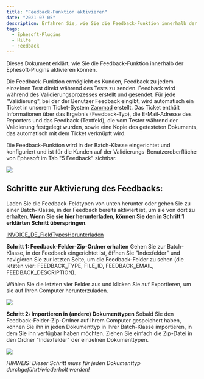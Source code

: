 ```yaml
---
title: "Feedback-Funktion aktivieren"
date: "2021-07-05"
description: Erfahren Sie, wie Sie die Feedback-Funktion innerhalb der Ephesoft-Plugins aktivieren können. Feedback wird während des Validierungsprozesses eines Dokuments erstellt und gesendet.
tags:
  - Ephesoft-Plugins
  - Hilfe
  - Feedback
---
```


Dieses Dokument erklärt, wie Sie die Feedback-Funktion innerhalb der Ephesoft-Plugins aktivieren können.

Die Feedback-Funktion ermöglicht es Kunden, Feedback zu jedem einzelnen Test direkt während des Tests zu senden. Feedback wird während des Validierungsprozesses erstellt und gesendet. Für jede "Validierung", bei der der Benutzer Feedback eingibt, wird automatisch ein Ticket in unserem Ticket-System [Zammad](https://support.cloudintegration.eu/#ticket/view/all_open) erstellt. Das Ticket enthält Informationen über das Ergebnis (Feedback-Typ), die E-Mail-Adresse des Reporters und das Feedback (Textfeld), die vom Tester während der Validierung festgelegt wurden, sowie eine Kopie des getesteten Dokuments, das automatisch mit dem Ticket verknüpft wird.

Die Feedback-Funktion wird in der Batch-Klasse eingerichtet und konfiguriert und ist für die Kunden auf der Validierungs-Benutzeroberfläche von Ephesoft im Tab "5 Feedback" sichtbar.

![](/_images/docbits/Bildschirmfoto-2021-07-05-um-13.43.36-1024x475.png)

## Schritte zur Aktivierung des Feedbacks:

Laden Sie die Feedback-Feldtypen von unten herunter oder gehen Sie zu einer Batch-Klasse, in der Feedback bereits aktiviert ist, um sie von dort zu erhalten.
**Wenn Sie sie hier herunterladen, können Sie den in Schritt 1 erklärten Schritt überspringen**.

[INVOICE\_DE\_FieldTypes](https://docs.cloudintegration.eu/wp-content/uploads/2021/07/INVOICE_DE_FieldTypes.zip)[Herunterladen](https://docs.cloudintegration.eu/wp-content/uploads/2021/07/INVOICE_DE_FieldTypes.zip)

**Schritt 1: Feedback-Felder-Zip-Ordner erhalten**
Gehen Sie zur Batch-Klasse, in der Feedback eingerichtet ist, öffnen Sie "Indexfelder" und navigieren Sie zur letzten Seite, um die Feedback-Felder zu sehen (die letzten vier: FEEDBACK\_TYPE, FILE\_ID, FEEDBACK\_EMAIL, FEEDBACK\_DESCRIPTION).

Wählen Sie die letzten vier Felder aus und klicken Sie auf Exportieren, um sie auf Ihren Computer herunterzuladen.

![](/_images/docbits/Bildschirmfoto-2021-07-05-um-14.45.42-1024x476.png)

**Schritt 2: Importieren in (andere) Dokumenttypen**
Sobald Sie den Feedback-Felder-Zip-Ordner auf Ihrem Computer gespeichert haben, können Sie ihn in jeden Dokumenttyp in Ihrer Batch-Klasse importieren, in dem Sie ihn verfügbar haben möchten. Ziehen Sie einfach die Zip-Datei in den Ordner "Indexfelder" der einzelnen Dokumenttypen.

![](/_images/docbits/Bildschirmfoto-2021-07-05-um-15.02.15-1024x479.png)

_HINWEIS: Dieser Schritt muss für jeden Dokumenttyp durchgeführt/wiederholt werden!_